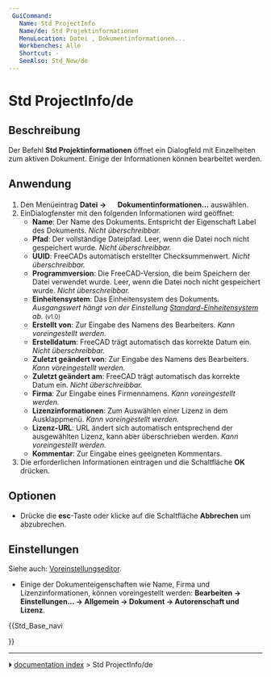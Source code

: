 ```yaml
---
 GuiCommand:
   Name: Std ProjectInfo
   Name/de: Std Projektinformationen
   MenuLocation: Datei , Dokumentinformationen...
   Workbenches: Alle
   Shortcut: -
   SeeAlso: Std_New/de
---
```


# Std ProjectInfo/de



## Beschreibung

Der Befehl **Std Projektinformationen** öffnet ein Dialogfeld mit Einzelheiten zum aktiven Dokument. Einige der Informationen können bearbeitet werden.



## Anwendung

1.  Den Menüeintrag **Datei → <img src="images/Std_ProjectInfo.svg" width=16px> Dokumentinformationen...** auswählen.
2.  EinDialogfenster mit den folgenden Informationen wird geöffnet:
    -   **Name**: Der Name des Dokuments. Entspricht der Eigenschaft Label des Dokuments. *Nicht überschreibbar.*
    -   **Pfad**: Der vollständige Dateipfad. Leer, wenn die Datei noch nicht gespeichert wurde. *Nicht überschreibbar.*
    -   **UUID**: FreeCADs automatisch erstellter Checksummenwert. *Nicht überschreibbar.*
    -   **Programmversion**: Die FreeCAD-Version, die beim Speichern der Datei verwendet wurde. Leer, wenn die Datei noch nicht gespeichert wurde. *Nicht überschreibbar.*
    -   **Einheitensystem**: Das Einheitensystem des Dokuments. *Ausgangswert hängt von der Einstellung [Standard-Einheitensystem](Preferences_Editor#Allgemein_2.md) ab.* <small>(v1.0)</small> 
    -   **Erstellt von**: Zur Eingabe des Namens des Bearbeiters. *Kann voreingestellt werden.*
    -   **Erstelldatum**: FreeCAD trägt automatisch das korrekte Datum ein. *Nicht überschreibbar.*
    -   **Zuletzt geändert von**: Zur Eingabe des Namens des Bearbeiters. *Kann voreingestellt werden.*
    -   **Zuletzt geändert am**: FreeCAD trägt automatisch das korrekte Datum ein. *Nicht überschreibbar.*
    -   **Firma**: Zur Eingabe eines Firmennamens. *Kann voreingestellt werden.*
    -   **Lizenzinformationen**: Zum Auswählen einer Lizenz in dem Ausklappmenü. *Kann voreingestellt werden.*
    -   **Lizenz-URL**: URL ändert sich automatisch entsprechend der ausgewählten Lizenz, kann aber überschrieben werden. *Kann voreingestellt werden.*
    -   **Kommentar**: Zur Eingabe eines geeigneten Kommentars.
3.  Die erforderlichen Informationen eintragen und die Schaltfläche **OK** drücken.



## Optionen

-   Drücke die **esc**-Taste oder klicke auf die Schaltfläche **Abbrechen** um abzubrechen.



## Einstellungen

Siehe auch: [Voreinstellungseditor](Preferences_Editor/de.md).

-   Einige der Dokumenteigenschaften wie Name, Firma und Lizenzinformationen, können voreingestellt werden: **Bearbeiten → Einstellungen... → Allgemein → Dokument → Autorenschaft und Lizenz**.





{{Std_Base_navi

}}



---
⏵ [documentation index](../README.md) > Std ProjectInfo/de
